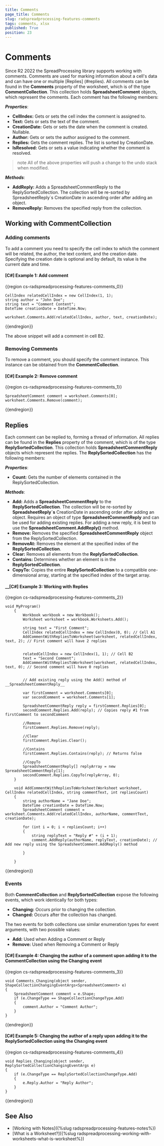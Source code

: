 ```yaml
---
title: Comments
page_title: Comments 
slug: radspreadprocessing-features-comments
tags: comments, xlsx
published: True
position: 23
---
```



# Comments

Since R2 2022 the SpreadProcessing library supports working with comments. Comments are used for marking information about a cell's data and can have one or multiple [Replies] (#replies). All comments can be found in the __Comments__ property of the worksheet, which is of the type __CommentCollection__. This collection holds __SpreadsheetComment__ objects, which represent the comments. Each comment has the following members:

***Properties***:

* __CellIndex:__  Gets or sets the cell index the comment is assigned to. 
* __Text:__ Gets or sets the text of the comment. 
* __CreationDate:__ Gets or sets the date when the comment is created. Nullable.
* __Author:__ Gets or sets the author assigned to the comment.
* __Replies:__ Gets the comment replies. The list is sorted by CreationDate.
* __IsResolved:__ Gets or sets a value indicating whether the comment is resolved.

 >note All of the above properties will push a change to the undo stack when modified. 
 
***Methods***:

* __AddReply:__ Adds a SpreadsheetCommentReply to the ReplySortedCollection. The collection will be re-sorted by SpreadsheetReply`s CreationDate in ascending order after adding an object.
* __RemoveReply:__ Removes the specified reply from the collection.

## Working with CommentCollection

### Adding comments

To add a comment you need to specify the cell index to which the comment will be related, the author, the text content, and the creation date. Specifying the creation date is optional and by default, its value is the current date and time.

#### __[C#] Example 1: Add comment__

{{region cs-radspreadprocessing-features-comments_0}}
	
    CellIndex relatedCellIndex = new CellIndex(1, 1);
    string author = "John Doe";
    string text = "Comment Content";
	DateTime creationDate = DateTime.Now;

	worksheet.Comments.Add(relatedCellIndex, author, text, creationDate);

{{endregion}}

The above snippet will add a comment in cell B2.


### Removing Comments

To remove a comment, you should specify the comment instance. This instance can be obtained from the __CommentCollection__.

#### __[C#] Example 2: Remove comment__

{{region cs-radspreadprocessing-features-comments_1}}
	
    SpreadsheetComment comment = worksheet.Comments[0];
	worksheet.Comments.Remove(comment);

{{endregion}}


## Replies

Each comment can be replied to, forming a thread of information. All replies can be found in the __Replies__ property of the comment, which is of the type __ReplySortedCollection__. This collection holds __SpreadsheetCommentReply__ objects which represent the replies. The __ReplySortedCollection__ has the following members:

***Properties***:

* __Count:__ Gets the number of elements contained in the ReplySortedCollection.

***Methods***:

* __Add:__ Adds a __SpreadsheetCommentReply__ to the __ReplySortedCollection__. The collection will be re-sorted by __SpreadsheetReply`s__ CreationDate in ascending order after adding an object. Requires an object of type __SpreadsheetCommentReply__ and can be used for adding existing replies. For adding a new reply, it is best to use the __SpreadsheetComment.AddReply()__ method.
* __Remove:__ Removes the specified __SpreadsheetCommentReply__ object from the ReplySortedCollection.
* __RemoveAt:__ Removes the element at the specified index of the __ReplySortedCollection__.
* __Clear:__ Removes all elements from the __ReplySortedCollection__.
* __Contains:__ Determines whether an element is in the __ReplySortedCollection__.
* __CopyTo:__ Copies the entire __ReplySortedCollection__ to a compatible one-dimensional array, starting at the specified index of the target array.


#### __[C#] Example 3: Working with Replies

{{region cs-radspreadprocessing-features-comments_2}}

	void MyProgram()
        {
            Workbook workbook = new Workbook();
            Worksheet worksheet = workbook.Worksheets.Add();

            string text = "First Comment";
            CellIndex relatedCellIndex = new CellIndex(0, 0); // Cell A1
            AddCommentWithRepliesToWorksheet(worksheet, relatedCellIndex, text, 2); // First comment will have 2 replies


            relatedCellIndex = new CellIndex(1, 1); // Cell B2
            text = "Second Comment";
            AddCommentWithRepliesToWorksheet(worksheet, relatedCellIndex, text, 0); // Second comment will have 0 replies


            // Add existing reply using the Add() method of __SpreadsheetCommentReply__

            var firstComment = worksheet.Comments[0];
            var secondComment = worksheet.Comments[1];

            SpreadsheetCommentReply reply = firstComment.Replies[0];
            secondComment.Replies.Add(reply); // Copies reply #1 from firstComment to secondComment

            //Remove
            firstComment.Replies.Remove(reply);

            //Clear
            firstComment.Replies.Clear();

            //Contains
            firstComment.Replies.Contains(reply); // Returns false

            //CopyTo
            SpreadsheetCommentReply[] replyArray = new SpreadsheetCommentReply[1];
            secondComment.Replies.CopyTo(replyArray, 0);
        }

        void AddCommentWithRepliesToWorksheet(Worksheet worksheet, CellIndex relatedCellIndex, string commentText, int repliesCount)
        {
            string authorName = "Jane Doe";
            DateTime creationDate = DateTime.Now;
            SpreadsheetComment comment = worksheet.Comments.Add(relatedCellIndex, authorName, commentText, creationDate);

            for (int i = 0; i < repliesCount; i++)
            {
                string replyText = "Reply #" + (i + 1);
                comment.AddReply(authorName, replyText, creationDate); // Add new reply using the SpreadsheetComment.AddReply() method 

            }

        }

{{endregion}}


### Events

Both __CommentCollection__ and __ReplySortedCollection__ expose the following events, which work identically for both types:
* __Changing:__ Occurs prior to changing the collection.
* __Changed:__ Occurs after the collection has changed.

The two events for both collections use similar enumeration types for event arguments, with two possible values:
 
* __Add:__ Used when Adding a Comment or Reply
* __Remove:__ Used when Removing a Comment or Reply

#### __[C#] Example 4: Changing the author of a comment upon adding it to the CommentCollection using the Changing event__

{{region cs-radspreadprocessing-features-comments_3}}

    void Comments_Changing(object sender, ShapeCollectionChangingEventArgs<SpreadsheetComment> e)
	{
		SpreadsheetComment comment = e.Shape;
		if (e.ChangeType == ShapeCollectionChangeType.Add)
		{
			comment.Author = "Comment Author";
		}
	}

{{endregion}}

#### __[C#] Example 5: Changing the author of a reply upon adding it to the ReplySortedCollection using the Changing event__

{{region cs-radspreadprocessing-features-comments_4}}

	void Replies_Changing(object sender, ReplySortedCollectionChangingEventArgs e)
	{
		if (e.ChangeType == ReplySortedCollectionChangeType.Add)
		{
			e.Reply.Author = "Reply Author";
		}
	}

{{endregion}}



## See Also

 * [Working with Notes]({%slug radspreadprocessing-features-notes%})
 * [What is a Worksheet?]({%slug radspreadprocessing-working-with-worksheets-what-is-worksheet%})